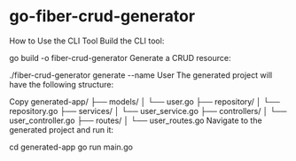 # go-fiber-crud-generator
How to Use the CLI Tool
Build the CLI tool:

go build -o fiber-crud-generator
Generate a CRUD resource:

./fiber-crud-generator generate --name User
The generated project will have the following structure:

Copy
generated-app/
├── models/
│   └── user.go
├── repository/
│   └── repository.go
├── services/
│   └── user_service.go
├── controllers/
│   └── user_controller.go
├── routes/
│   └── user_routes.go
Navigate to the generated project and run it:

cd generated-app
go run main.go